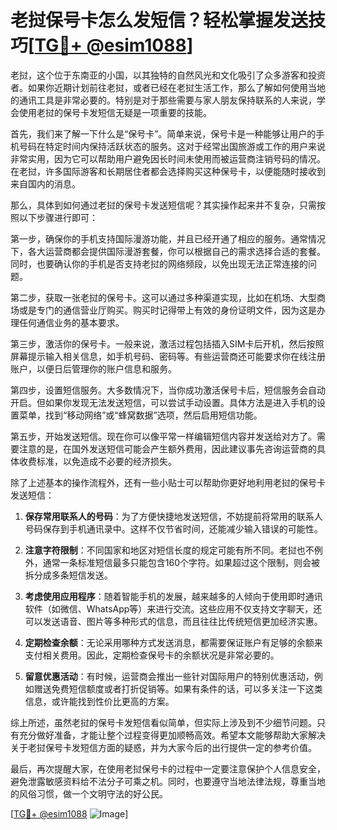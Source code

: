 # 老挝保号卡怎么发短信？轻松掌握发送技巧[[TG💪+ @esim1088](https://t.me/s/esim1088)]

老挝，这个位于东南亚的小国，以其独特的自然风光和文化吸引了众多游客和投资者。如果你近期计划前往老挝，或者已经在老挝生活工作，那么了解如何使用当地的通讯工具是非常必要的。特别是对于那些需要与家人朋友保持联系的人来说，学会使用老挝的保号卡发短信无疑是一项重要的技能。

首先，我们来了解一下什么是“保号卡”。简单来说，保号卡是一种能够让用户的手机号码在特定时间内保持活跃状态的服务。这对于经常出国旅游或工作的用户来说非常实用，因为它可以帮助用户避免因长时间未使用而被运营商注销号码的情况。在老挝，许多国际游客和长期居住者都会选择购买这种保号卡，以便能随时接收到来自国内的消息。

那么，具体到如何通过老挝的保号卡发送短信呢？其实操作起来并不复杂，只需按照以下步骤进行即可：

第一步，确保你的手机支持国际漫游功能，并且已经开通了相应的服务。通常情况下，各大运营商都会提供国际漫游套餐，你可以根据自己的需求选择合适的套餐。同时，也要确认你的手机是否支持老挝的网络频段，以免出现无法正常连接的问题。

第二步，获取一张老挝的保号卡。这可以通过多种渠道实现，比如在机场、大型商场或是专门的通信营业厅购买。购买时记得带上有效的身份证明文件，因为这是办理任何通信业务的基本要求。

第三步，激活你的保号卡。一般来说，激活过程包括插入SIM卡后开机，然后按照屏幕提示输入相关信息，如手机号码、密码等。有些运营商还可能要求你在线注册账户，以便日后管理你的账户信息和服务。

第四步，设置短信服务。大多数情况下，当你成功激活保号卡后，短信服务会自动开启。但如果你发现无法发送短信，可以尝试手动设置。具体方法是进入手机的设置菜单，找到“移动网络”或“蜂窝数据”选项，然后启用短信功能。

第五步，开始发送短信。现在你可以像平常一样编辑短信内容并发送给对方了。需要注意的是，在国外发送短信可能会产生额外费用，因此建议事先咨询运营商的具体收费标准，以免造成不必要的经济损失。

除了上述基本的操作流程外，还有一些小贴士可以帮助你更好地利用老挝的保号卡发送短信：

1. **保存常用联系人的号码**：为了方便快捷地发送短信，不妨提前将常用的联系人号码保存到手机通讯录中。这样不仅节省时间，还能减少输入错误的可能性。

2. **注意字符限制**：不同国家和地区对短信长度的规定可能有所不同。老挝也不例外，通常一条标准短信最多只能包含160个字符。如果超过这个限制，则会被拆分成多条短信发送。

3. **考虑使用应用程序**：随着智能手机的发展，越来越多的人倾向于使用即时通讯软件（如微信、WhatsApp等）来进行交流。这些应用不仅支持文字聊天，还可以发送语音、图片等多种形式的信息，而且往往比传统短信更加经济实惠。

4. **定期检查余额**：无论采用哪种方式发送消息，都需要保证账户有足够的余额来支付相关费用。因此，定期检查保号卡的余额状况是非常必要的。

5. **留意优惠活动**：有时候，运营商会推出一些针对国际用户的特别优惠活动，例如赠送免费短信额度或者打折促销等。如果有条件的话，可以多关注一下这类信息，或许能找到性价比更高的方案。

综上所述，虽然老挝的保号卡发短信看似简单，但实际上涉及到不少细节问题。只有充分做好准备，才能让整个过程变得更加顺畅高效。希望本文能够帮助大家解决关于老挝保号卡发短信方面的疑惑，并为大家今后的出行提供一定的参考价值。

最后，再次提醒大家，在使用老挝保号卡的过程中一定要注意保护个人信息安全，避免泄露敏感资料给不法分子可乘之机。同时，也要遵守当地法律法规，尊重当地的风俗习惯，做一个文明守法的好公民。

[[TG💪+ @esim1088](https://t.me/s/esim1088) ![Image](https://i.postimg.cc/4NQfJmqS/Snipaste-2025-05-13-00-14-12.png)]